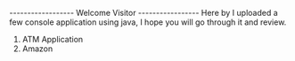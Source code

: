 ------------------ Welcome Visitor -----------------
Here by I uploaded a few console application using java, I hope you will go through it and review.
1. ATM Application
2. Amazon
